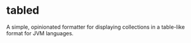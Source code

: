 # tabled
A simple, opinionated formatter for displaying collections in a table-like format for JVM languages.
